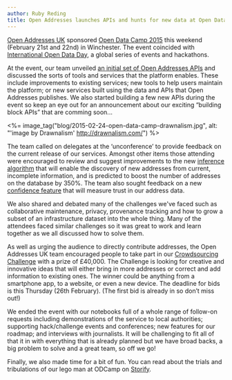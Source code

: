 ```yaml
---
author: Ruby Reding
title: Open Addresses launches APIs and hunts for new data at Open Data Camp
---
```


[Open Addresses UK](https://openaddressesuk.org/) sponsored [Open Data Camp 2015](http://odcamp.org.uk/) this weekend (February 21st and 22nd) in Winchester. The event coincided with [International Open Data Day](http://opendataday.org/), a global series of events and hackathons. 

At the event, our team unveiled [an initial set of Open Addresses APIs](/about/apidocu) and discussed the sorts of tools and services that the platform enables. These include  improvements to existing services; new tools to help users maintain the platform; or new services built using the data and APIs that Open Addresses publishes. We also started building a few new APIs during the event so keep an eye out for an announcement about our exciting “building block APIs” that are comming soon...

<%= image_tag("blog/2015-02-24-open-data-camp-drawnalism.jpg", alt: "'image by Drawnalism' http://drawnalism.com/") %>

The team called on delegates at the ‘unconference’ to provide feedback on the current release of our services. Amongst other items those attending were encouraged to review and suggest improvements to the new [inference algorithm](https://github.com/theodi/shared/issues/504#issuecomment-72818881) that will enable the discovery of new addresses from current, incomplete information, and is predicted to boost the number of addresses on the database by 350%. The team also sought feedback on a new [confidence feature](https://alpha.openaddressesuk.org/blog/2015/02/20/confidence) that will measure trust in our address data.

We also shared and debated many of the challenges we've faced such as collaborative maintenance, privacy, provenance tracking and how to grow a subset of an infrastructure dataset into the whole thing. Many of the attendees faced similar challenges so it was great to work and learn together as we all discussed how to solve them.

As well as urging the audience to directly contribute addresses, the Open Addresses UK team encouraged people to take part in our [Crowdsourcing Challenge](https://alpha.openaddressesuk.org/blog/2015/01/22/crowdsourcing-challenge) with a prize of £40,000. The Challenge is looking for creative and innovative ideas that will either bring in more addresses or correct and add information to existing ones. The winner could be anything from a smartphone app, to a website, or even a new device. The deadline for bids is this Thursday (26th February). (The first bid is already in so don’t miss out!)

We ended the event with our notebooks full of a whole range of follow-on requests including demonstrations of the service to local authorities; supporting hack/challenge events and conferences; new features for our roadmap; and interviews with journalists. It will be challenging to fit all of that it in with everything that is already planned but we have broad backs, a big problem to solve and a great team, so off we go!

Finally, we also made time for a bit of fun. You can read about the trials and tribulations of our lego man at ODCamp on [Storify](https://storify.com/openaddressesuk/the-journey-of-an-open-addresses-legoman).
